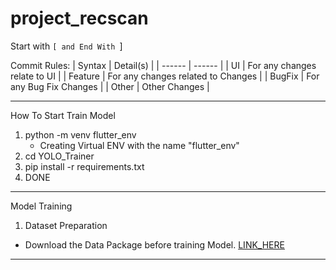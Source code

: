 # project_recscan

Start with `[ and End With `]

Commit Rules:
| Syntax | Detail(s) |
| ------ | ------ |
| UI | For any changes relate to UI |
| Feature | For any changes related to Changes |
| BugFix | For any Bug Fix Changes |
| Other | Other Changes |

-----------------------------

How To Start Train Model
1) python -m venv flutter_env
    - Creating Virtual ENV with the name "flutter_env"
2) cd YOLO_Trainer
3) pip install -r requirements.txt
4) DONE


----------------------
Model Training
1. Dataset Preparation
- Download the Data Package before training Model. 
[LINK_HERE](https://universe.roboflow.com/mahb-test/mahb-receipt)

---------------------